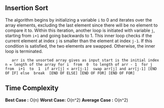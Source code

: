 ## Insertion Sort 

The algorithm begins by initializing a variable `i` to 0 and iterates over the array elements, excluding the last element since there will be no element to compare it to. Within this iteration, another loop is initiated with variable `j`, starting from `i+1` and going backwards to 1. This inner loop checks if the current element at index `j` is smaller than the element at index `j-1`. If this condition is satisfied, the two elements are swapped. Otherwise, the inner loop is terminated.

`    arr is the unsorted array gives as input
    start is the initial index
    n = length of the array
    for i  from  0  to length of arr - 1 
      for j from  i+1  to  1 
	    if arr[j] < arr[j-1] 
	     swap arr[j] and arr[j-1]
	     [END OF IF]
	    else 
		    break 
		 [END OF ELSE]
	[END OF FOR]
	[END OF FOR]	
`   
## Time Complexity 
**Best Case :** O(n)
**Worst Case:** O(n^2)
**Average Case :** O(n^2)

